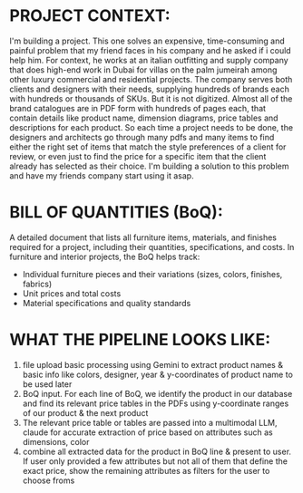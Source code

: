 # PROJECT CONTEXT:
I'm building a project. This one solves an expensive, time-consuming and painful problem that my friend faces in his company and he asked if i could help him.
For context, he works at an italian outfitting and supply company that does high-end work in Dubai for villas on the palm jumeirah among other luxury commercial and residential projects.
The company serves both clients and designers with their needs, supplying hundreds of brands each with hundreds or thousands of SKUs. But it is not digitized. 
Almost all of the brand catalogues are in PDF form with hundreds of pages each, that contain details like product name, dimension diagrams, price tables and descriptions for each product. 
So each time a project needs to be done, the designers and architects go through many pdfs and many items to find either the right set of items that match the style preferences of a client for review, or even just to find the price for a specific item that the client already has selected as their choice. 
I'm building a solution to this problem and have my friends company start using it asap. 

# BILL OF QUANTITIES (BoQ):
A detailed document that lists all furniture items, materials, and finishes required for a project, including their quantities, specifications, and costs. In furniture and interior projects, the BoQ helps track:
- Individual furniture pieces and their variations (sizes, colors, finishes, fabrics)
- Unit prices and total costs
- Material specifications and quality standards

# WHAT THE PIPELINE LOOKS LIKE:
1. file upload basic processing using Gemini to extract product names & basic info like colors, designer, year & y-coordinates of product name to be used later
2. BoQ input. For each line of BoQ, we identify the product in our database and find its relevant price tables in the PDFs using y-coordinate ranges of our product & the next product
3. The relevant price table or tables are passed into a multimodal LLM, claude for accurate extraction of price based on attributes such as dimensions, color
4. combine all extracted data for the product in BoQ line & present to user. If user only provided a few attributes but not all of them that define the exact price, show the remaining attributes as filters for the user to choose froms
